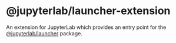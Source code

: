 # @jupyterlab/launcher-extension

An extension for JupyterLab which provides an entry point for the [@jupyterlab/launcher](../launcher) package.

